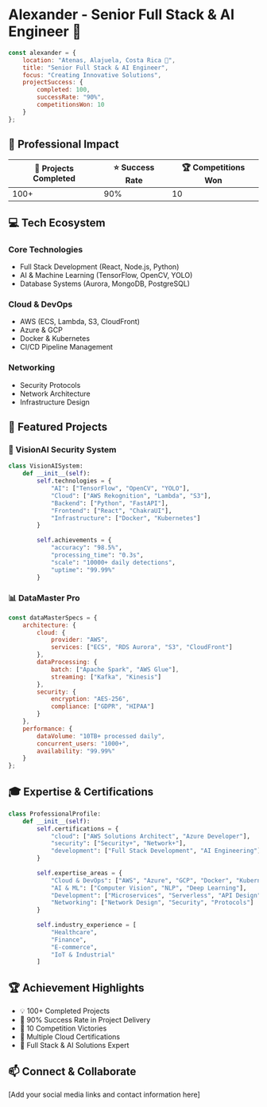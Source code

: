 # Alexander - Senior Full Stack & AI Engineer 🚀

```javascript
const alexander = {
    location: "Atenas, Alajuela, Costa Rica 🌴",
    title: "Senior Full Stack & AI Engineer",
    focus: "Creating Innovative Solutions",
    projectSuccess: {
        completed: 100,
        successRate: "90%",
        competitionsWon: 10
    }
};
```

## 🎯 Professional Impact

| 🚀 Projects Completed | ⭐ Success Rate | 🏆 Competitions Won |
|---------------------|----------------|-------------------|
| 100+                | 90%            | 10                |

## 💻 Tech Ecosystem

### Core Technologies
- Full Stack Development (React, Node.js, Python)
- AI & Machine Learning (TensorFlow, OpenCV, YOLO)
- Database Systems (Aurora, MongoDB, PostgreSQL)

### Cloud & DevOps
- AWS (ECS, Lambda, S3, CloudFront)
- Azure & GCP
- Docker & Kubernetes
- CI/CD Pipeline Management

### Networking
- Security Protocols
- Network Architecture
- Infrastructure Design

## 🌟 Featured Projects

### 🤖 VisionAI Security System
```python
class VisionAISystem:
    def __init__(self):
        self.technologies = {
            "AI": ["TensorFlow", "OpenCV", "YOLO"],
            "Cloud": ["AWS Rekognition", "Lambda", "S3"],
            "Backend": ["Python", "FastAPI"],
            "Frontend": ["React", "ChakraUI"],
            "Infrastructure": ["Docker", "Kubernetes"]
        }
        
        self.achievements = {
            "accuracy": "98.5%",
            "processing_time": "0.3s",
            "scale": "10000+ daily detections",
            "uptime": "99.99%"
        }
```

### 📊 DataMaster Pro
```javascript
const dataMasterSpecs = {
    architecture: {
        cloud: {
            provider: "AWS",
            services: ["ECS", "RDS Aurora", "S3", "CloudFront"]
        },
        dataProcessing: {
            batch: ["Apache Spark", "AWS Glue"],
            streaming: ["Kafka", "Kinesis"]
        },
        security: {
            encryption: "AES-256",
            compliance: ["GDPR", "HIPAA"]
        }
    },
    performance: {
        dataVolume: "10TB+ processed daily",
        concurrent_users: "1000+",
        availability: "99.99%"
    }
};
```

## 🎓 Expertise & Certifications
```python
class ProfessionalProfile:
    def __init__(self):
        self.certifications = {
            "cloud": ["AWS Solutions Architect", "Azure Developer"],
            "security": ["Security+", "Network+"],
            "development": ["Full Stack Development", "AI Engineering"]
        }
        
        self.expertise_areas = {
            "Cloud & DevOps": ["AWS", "Azure", "GCP", "Docker", "Kubernetes"],
            "AI & ML": ["Computer Vision", "NLP", "Deep Learning"],
            "Development": ["Microservices", "Serverless", "API Design"],
            "Networking": ["Network Design", "Security", "Protocols"]
        }
        
        self.industry_experience = [
            "Healthcare",
            "Finance",
            "E-commerce",
            "IoT & Industrial"
        ]
```

## 🏆 Achievement Highlights
- 💡 100+ Completed Projects
- 🚀 90% Success Rate in Project Delivery
- 🏅 10 Competition Victories
- 🌟 Multiple Cloud Certifications
- 🔧 Full Stack & AI Solutions Expert

## 📫 Connect & Collaborate
[Add your social media links and contact information here]
